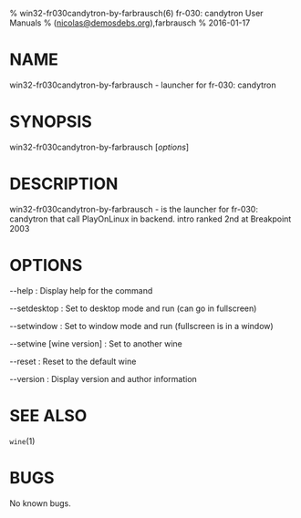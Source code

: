 % win32-fr030candytron-by-farbrausch(6) fr-030: candytron User Manuals
%  (nicolas@demosdebs.org),farbrausch
% 2016-01-17

# NAME
win32-fr030candytron-by-farbrausch - launcher for fr-030: candytron

# SYNOPSIS
win32-fr030candytron-by-farbrausch [*options*]

# DESCRIPTION
win32-fr030candytron-by-farbrausch - is the launcher for fr-030: candytron that call PlayOnLinux in backend.
intro ranked 2nd at Breakpoint 2003

# OPTIONS
\--help
:   Display help for the command

\--setdesktop
:   Set to desktop mode and run (can go in fullscreen)

\--setwindow
:   Set to window mode and run (fullscreen is in a window)

\--setwine [wine version]
:   Set to another wine

\--reset
:   Reset to the default wine

\--version
:   Display version and author information

# SEE ALSO
`wine`(1)

# BUGS
No known bugs.
